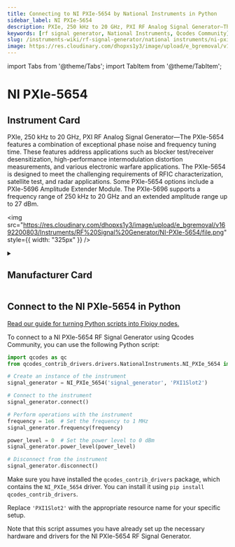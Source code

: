```yaml
---
title: Connecting to NI PXIe-5654 by National Instruments in Python
sidebar_label: NI PXIe-5654
description: PXIe, 250 kHz to 20 GHz, PXI RF Analog Signal Generator—The PXIe-5654 features a combination of exceptional phase noise and frequency tuning time. These features address applications such as blocker test/receiver desensitization, high-performance intermodulation distortion measurements, and various electronic warfare applications. The PXIe-5654 is designed to meet the challenging requirements of RFIC characterization, satellite test, and radar applications. Some PXIe-5654 options include a PXIe-5696 Amplitude Extender Module. The PXIe-5696 supports a frequency range of 250 kHz to 20 GHz and an extended amplitude range up to 27 dBm.
keywords: [rf signal generator, National Instruments, Qcodes Community]
slug: /instruments-wiki/rf-signal-generator/national instruments/ni-pxie-5654
image: https://res.cloudinary.com/dhopxs1y3/image/upload/e_bgremoval/v1692200803/Instruments/RF%20Signal%20Generator/NI-PXIe-5654/file.png
---
```


import Tabs from '@theme/Tabs';
import TabItem from '@theme/TabItem';

# NI PXIe-5654

## Instrument Card

<div className="flex">

<div>

PXIe, 250 kHz to 20 GHz, PXI RF Analog Signal Generator—The PXIe-5654 features a combination of exceptional phase noise and frequency tuning time. These features address applications such as blocker test/receiver desensitization, high-performance intermodulation distortion measurements, and various electronic warfare applications. The PXIe-5654 is designed to meet the challenging requirements of RFIC characterization, satellite test, and radar applications. Some PXIe-5654 options include a PXIe-5696 Amplitude Extender Module. The PXIe-5696 supports a frequency range of 250 kHz to 20 GHz and an extended amplitude range up to 27 dBm.

</div>

<img src="https://res.cloudinary.com/dhopxs1y3/image/upload/e_bgremoval/v1692200803/Instruments/RF%20Signal%20Generator/NI-PXIe-5654/file.png" style={{ width: "325px" }} />

</div>

<details>
<summary><h2>Manufacturer Card</h2></summary>

<img src="https://res.cloudinary.com/dhopxs1y3/image/upload/e_bgremoval/v1692125989/Instruments/Vendor%20Logos/National_Instruments.png" style={{ width: "100%", objectFit: "cover" }} />

A producer of automated test equipment and virtual instrumentation software. Common applications include data acquisition, instrument control and machine vision. <a href="https://www.ni.com/en-ca.html">Website</a>.

<ul>
  <li>Headquarters: Austin, Texas, USA</li>
  <li>Yearly Revenue (millions, USD): 1657.0</li>
</ul>
</details>

## Connect to the NI PXIe-5654 in Python

[Read our guide for turning Python scripts into Flojoy nodes.](https://docs.flojoy.ai/custom-nodes/creating-custom-node/)


<Tabs>
<TabItem value="Qcodes Community" label="Qcodes Community">

To connect to a NI PXIe-5654 RF Signal Generator using Qcodes Community, you can use the following Python script:

```python
import qcodes as qc
from qcodes_contrib_drivers.drivers.NationalInstruments.NI_PXIe_5654 import NI_PXIe_5654

# Create an instance of the instrument
signal_generator = NI_PXIe_5654('signal_generator', 'PXI1Slot2')

# Connect to the instrument
signal_generator.connect()

# Perform operations with the instrument
frequency = 1e6  # Set the frequency to 1 MHz
signal_generator.frequency(frequency)

power_level = 0  # Set the power level to 0 dBm
signal_generator.power_level(power_level)

# Disconnect from the instrument
signal_generator.disconnect()
```

Make sure you have installed the `qcodes_contrib_drivers` package, which contains the `NI_PXIe_5654` driver. You can install it using `pip install qcodes_contrib_drivers`.

Replace `'PXI1Slot2'` with the appropriate resource name for your specific setup.

Note that this script assumes you have already set up the necessary hardware and drivers for the NI PXIe-5654 RF Signal Generator.

</TabItem>
</Tabs>